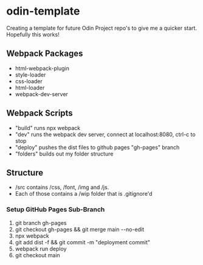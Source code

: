 # odin-template
Creating a template for future Odin Project repo's to give me a quicker start. Hopefully this works!

## Webpack Packages
- html-webpack-plugin
- style-loader
- css-loader
- html-loader
- webpack-dev-server

## Webpack Scripts
- "build" runs npx webpack
- "dev" runs the webpack dev server, connect at localhost:8080, ctrl-c to stop
- "deploy" pushes the dist files to github pages "gh-pages" branch
- "folders" builds out my folder structure

## Structure
- /src contains /css, /font, /img and /js.
- Each of those contains a /wip folder that is .gitignore'd

### Setup GitHub Pages Sub-Branch
1. git branch gh-pages
2. git checkout gh-pages && git merge main --no-edit
3. npx webpack
4. git add dist -f && git commit -m "deployment commit"
5. webpack run deploy
6. git checkout main